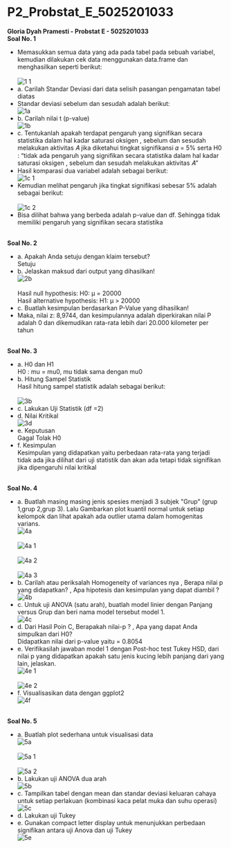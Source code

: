 # P2_Probstat_E_5025201033
**Gloria Dyah Pramesti - Probstat E - 5025201033**
<br>**Soal No. 1**<br>
* Memasukkan semua data yang ada pada tabel pada sebuah variabel, kemudian dilakukan cek data menggunakan data.frame dan menghasilkan seperti berikut:<br>
<br>![1 1](https://user-images.githubusercontent.com/91613088/170880782-5f7e2390-b4f6-495d-b2a9-6527b2f9464f.png)<br>
* a. Carilah Standar Deviasi dari data selisih pasangan pengamatan tabel diatas
* Standar deviasi sebelum dan sesudah adalah berikut:
<br>![1a](https://user-images.githubusercontent.com/91613088/170880779-9b795064-c1cc-4bfd-bf8d-a6ca9a4c747a.png)<br>
* b. Carilah nilai t (p-value)
<br>![1b](https://user-images.githubusercontent.com/91613088/170872337-78ba1e9c-a1ba-456e-8648-4ee017c885db.png)<br>
* c. Tentukanlah apakah terdapat pengaruh yang signifikan secara statistika dalam hal kadar saturasi oksigen , sebelum dan sesudah melakukan aktivitas 𝐴 jika diketahui tingkat signifikansi 𝛼 = 5% serta H0 : “tidak ada pengaruh yang signifikan secara statistika dalam hal kadar saturasi oksigen , sebelum dan sesudah melakukan aktivitas 𝐴”
* Hasil komparasi dua variabel adalah sebagai berikut:
<br>![1c 1](https://user-images.githubusercontent.com/91613088/170872414-a42efde5-db22-412c-9a45-e8c9219f53d3.png)<br>
* Kemudian melihat pengaruh jika tingkat signifikasi sebesar 5% adalah sebagai berikut:<br>
<br>![1c 2](https://user-images.githubusercontent.com/91613088/170872576-2d091923-e64f-4371-a7f6-57d66da2d1e5.png)<br>
* Bisa dilihat bahwa yang berbeda adalah p-value dan df. Sehingga tidak memiliki pengaruh yang signifikan secara statistika

<br>**Soal No. 2**<br>
* a. Apakah Anda setuju dengan klaim tersebut?
<br>Setuju<br>
* b. Jelaskan maksud dari output yang dihasilkan!
<br>![2b](https://user-images.githubusercontent.com/91613088/170873343-39a10de9-e46b-4910-8a1e-f8b2bd3749b0.png)<br>
<br>Hasil null hypothesis: H0: μ = 20000
<br>Hasil alternative hypothesis: H1: μ > 20000<br>
* c. Buatlah kesimpulan berdasarkan P-Value yang dihasilkan!
* Maka, nilai z: 8,9744, dan kesimpulannya adalah diperkirakan nilai P adalah 0 dan dikemudikan rata-rata lebih dari 20.000 kilometer per tahun

<br>**Soal No. 3**<br>
* a. H0 dan H1
<br>H0 : mu = mu0, mu tidak sama dengan mu0<br>
* b. Hitung Sampel Statistik
<br>Hasil hitung sampel statistik adalah sebagai berikut:<br>
<br>![3b](https://user-images.githubusercontent.com/91613088/170877067-7064d8de-2753-4b6e-a53e-fafc07dfe63f.png)<br>
* c. Lakukan Uji Statistik (df =2)
* d. Nilai Kritikal
<br>![3d](https://user-images.githubusercontent.com/91613088/170878178-69507865-cd32-4f8e-b1b0-bfe251b4bc6a.png)<br>
* e. Keputusan
<br>Gagal Tolak H0<br>
* f. Kesimpulan
<br>Kesimpulan yang didapatkan yaitu perbedaan rata-rata yang terjadi tidak ada jika dilihat dari uji statistik dan akan ada tetapi tidak signifikan jika dipengaruhi nilai kritikal<br>

<br>**Soal No. 4**<br>
* a. Buatlah masing masing jenis spesies menjadi 3 subjek "Grup" (grup 1,grup 2,grup 3). Lalu Gambarkan plot kuantil normal untuk setiap kelompok dan lihat apakah ada outlier utama dalam homogenitas varians.
<br>![4a](https://user-images.githubusercontent.com/91613088/170879853-06f5c766-2193-4012-93bb-0072ea68bd8b.png)<br>
<br>![4a 1](https://user-images.githubusercontent.com/91613088/170879866-e16179fd-01b5-40b9-b897-16d17662ffa3.png)<br>
<br>![4a 2](https://user-images.githubusercontent.com/91613088/170879864-b4320ccb-73c3-4555-950a-d74e4025178d.png)<br>
<br>![4a 3](https://user-images.githubusercontent.com/91613088/170879861-a854ee20-18b6-455b-9775-860699f12ff0.png)<br>
* b. Carilah atau periksalah Homogeneity of variances nya , Berapa nilai p yang didapatkan? , Apa hipotesis dan kesimpulan yang dapat diambil ?
<br>![4b](https://user-images.githubusercontent.com/91613088/170879958-6b9a47cc-5468-4683-8881-089a2aeccccd.png)<br>
* c. Untuk uji ANOVA (satu arah), buatlah model linier dengan Panjang versus Grup dan beri nama model tersebut model 1.
<br>![4c](https://user-images.githubusercontent.com/91613088/170880016-4e662157-6738-4c4a-a231-b6a7067a521f.png)<br>
* d. Dari Hasil Poin C, Berapakah nilai-p ? , Apa yang dapat Anda simpulkan dari H0?
<br>Didapatkan nilai dari p-value yaitu = 0.8054<br>
* e. Verifikasilah jawaban model 1 dengan Post-hoc test Tukey HSD, dari nilai p yang didapatkan apakah satu jenis kucing lebih panjang dari yang lain, jelaskan.
<br>![4e 1](https://user-images.githubusercontent.com/91613088/170880091-7f2fc5dc-9085-4555-9fef-8bdb4fe74f21.png)<br>
<br>![4e 2](https://user-images.githubusercontent.com/91613088/170880068-bb954843-4be7-44af-8a31-dc2dfb5d3dba.png)<br>
* f. Visualisasikan data dengan ggplot2
<br>![4f](https://user-images.githubusercontent.com/91613088/170880131-9cc5984c-2e09-46b3-a140-d29f1bceb4f1.png)<br>

<br>**Soal No. 5**<br>
* a. Buatlah plot sederhana untuk visualisasi data
<br>![5a](https://user-images.githubusercontent.com/91613088/170881564-082337c7-3d9d-4d21-8e24-40e18235637e.png)<br>
<br>![5a 1](https://user-images.githubusercontent.com/91613088/170881574-11e31ab9-dc3b-439c-8f45-80e67e87f16c.png)<br>
<br>![5a 2](https://user-images.githubusercontent.com/91613088/170881569-a8006b75-d6dd-44bf-bb8c-1967dc334ab4.png)<br>
* b. Lakukan uji ANOVA dua arah
<br>![5b](https://user-images.githubusercontent.com/91613088/170881896-5f2809fd-0109-4e6e-a3ba-7cada2e80329.png)<br>
* c. Tampilkan tabel dengan mean dan standar deviasi keluaran cahaya untuk setiap perlakuan (kombinasi kaca pelat muka dan suhu operasi)
<br>![5c](https://user-images.githubusercontent.com/91613088/170881895-afece41a-b517-4ab5-adfb-56217822e705.png)<br>
* d. Lakukan uji Tukey
* e. Gunakan compact letter display untuk menunjukkan perbedaan signifikan antara uji Anova dan uji Tukey
<br>![5e](https://user-images.githubusercontent.com/91613088/170881889-427926e9-a5cc-4d98-8659-4c8ff0b966ee.png)<br>
